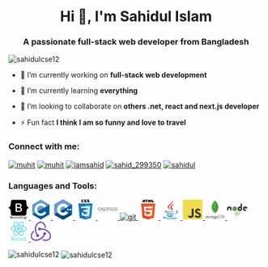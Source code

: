 <h1 align="center">Hi 👋, I'm Sahidul Islam</h1>
<h3 align="center">A passionate full-stack web developer from Bangladesh</h3>

<p align="left"> <img src="https://komarev.com/ghpvc/?username=sahidulcse12&label=Profile%20views&color=0e75b6&style=flat" alt="sahidulcse12" /> </p>

- 🔭 I’m currently working on **full-stack web development**

- 🌱 I’m currently learning **everything**

- 👯 I’m looking to collaborate on **others .net, react and next.js developer**

- ⚡ Fun fact **I think I am so funny and love to travel**

<h3 align="left">Connect with me:</h3>
<p align="left">
 <a href="https://leetcode.com/iamsahid/" target="blank"><img align="center" src="https://cdn.jsdelivr.net/npm/simple-icons@3.1.0/icons/leetcode.svg" alt="muhit" height="30" width="40" /></a>
<a href="https://www.codechef.com/users/muhit" target="blank"><img align="center" src="https://cdn.jsdelivr.net/npm/simple-icons@3.1.0/icons/codechef.svg" alt="muhit" height="30" width="40" /></a>
<a href="https://codeforces.com/profile/iamsahid" target="blank"><img align="center" src="https://cdn.jsdelivr.net/npm/simple-icons@3.0.1/icons/codeforces.svg" alt="iamsahid" height="30" width="40" color="blue"/></a>
<a href="https://www.hackerrank.com/sahid_299350" target="blank"><img align="center" src="https://cdn.jsdelivr.net/npm/simple-icons@3.0.1/icons/codeforces.svg" alt="sahid_299350" height="30" width="40" color="blue"/></a>
<a href="https://www.linkedin.com/in/md-sahidul-islam-739701203/" target="blank"><img align="center" src="https://cdn.jsdelivr.net/npm/simple-icons@3.0.1/icons/linkedin.svg" alt="sahidul" height="30" width="40" /></a>
</p>

<h3 align="left">Languages and Tools:</h3>
<p align="left"> <a href="https://getbootstrap.com" target="_blank"> <img src="https://raw.githubusercontent.com/devicons/devicon/master/icons/bootstrap/bootstrap-plain-wordmark.svg" alt="bootstrap" width="40" height="40"/> </a> <a href="https://www.cprogramming.com/" target="_blank"> <img src="https://raw.githubusercontent.com/devicons/devicon/master/icons/c/c-original.svg" alt="c" width="40" height="40"/> </a> <a href="https://www.w3schools.com/cpp/" target="_blank"> <img src="https://raw.githubusercontent.com/devicons/devicon/master/icons/cplusplus/cplusplus-original.svg" alt="cplusplus" width="40" height="40"/> </a> <a href="https://www.w3schools.com/css/" target="_blank"> <img src="https://raw.githubusercontent.com/devicons/devicon/master/icons/css3/css3-original-wordmark.svg" alt="css3" width="40" height="40"/> </a> <a href="https://expressjs.com" target="_blank"> <img src="https://raw.githubusercontent.com/devicons/devicon/master/icons/express/express-original-wordmark.svg" alt="express" width="40" height="40"/> </a> <a href="https://git-scm.com/" target="_blank"> <img src="https://www.vectorlogo.zone/logos/git-scm/git-scm-icon.svg" alt="git" width="40" height="40"/> </a> <a href="https://www.w3.org/html/" target="_blank"> <img src="https://raw.githubusercontent.com/devicons/devicon/master/icons/html5/html5-original-wordmark.svg" alt="html5" width="40" height="40"/> </a> <a href="https://www.java.com" target="_blank"> <img src="https://raw.githubusercontent.com/devicons/devicon/master/icons/java/java-original.svg" alt="java" width="40" height="40"/> </a> <a href="https://developer.mozilla.org/en-US/docs/Web/JavaScript" target="_blank"> <img src="https://raw.githubusercontent.com/devicons/devicon/master/icons/javascript/javascript-original.svg" alt="javascript" width="40" height="40"/> </a> <a href="https://www.mongodb.com/" target="_blank"> <img src="https://raw.githubusercontent.com/devicons/devicon/master/icons/mongodb/mongodb-original-wordmark.svg" alt="mongodb" width="40" height="40"/> </a>  <a href="https://nodejs.org" target="_blank"> <img src="https://raw.githubusercontent.com/devicons/devicon/master/icons/nodejs/nodejs-original-wordmark.svg" alt="nodejs" width="40" height="40"/> </a><a href="https://reactjs.org/" target="_blank"> <img src="https://raw.githubusercontent.com/devicons/devicon/master/icons/react/react-original-wordmark.svg" alt="react" width="40" height="40"/> </a> <a href="https://redux.js.org/" target="_blank"> <img src="https://raw.githubusercontent.com/devicons/devicon/master/icons/redux/redux-original.svg" alt="react" width="40" height="40"/> </a></p>

<p><img align="left" src="https://github-readme-stats.vercel.app/api/top-langs?username=sahidulcse12&show_icons=true&locale=en&layout=compact" alt="sahidulcse12" /></p>

<p>&nbsp;<img align="center" src="https://github-readme-stats.vercel.app/api?username=sahidulcse12&show_icons=true&locale=en" alt="sahidulcse12" /></p>
